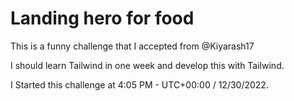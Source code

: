 # Landing hero for food

This is a funny challenge that I accepted from @Kiyarash17

I should learn Tailwind in one week and develop this with Tailwind.

I Started this challenge at 4:05 PM - UTC+00:00 / 12/30/2022.
